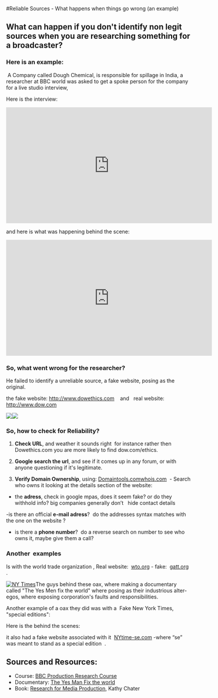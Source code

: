 #Reliable Sources - What happens when things go wrong (an example) 

## What can happen if you don't identify non legit sources when you are researching something for a broadcaster?

### Here is an example:

 A Company called Dough Chemical, is responsible for spillage in India, a researcher at BBC world was asked to get a spoke person for the company for a live studio interview,

Here is the interview: 

<iframe width="560" height="315" src="https://www.youtube.com/embed/LiWlvBro9eI?rel=0" frameborder="0" allowfullscreen></iframe>


<!-- tip: watch up to min 00:37 then pause  -->

and here is what was happening behind the scene:

  
<iframe width="560" height="315" src="https://www.youtube.com/embed/OazUh0Ym8rc?rel=0&amp;start=1585" frameborder="0" allowfullscreen></iframe>



<!--  tip: fast forward to min 26:25 to see the behind the scene of the BBC world interview, for some context. -->

  
### So, what went wrong for the researcher?

He failed to identify a unreliable source, a fake website, posing as the original.

the fake website: http://www.dowethics.com    and   real website: http://www.dow.com

![](https://dl.dropbox.com/u/449999/tipsandtricksandquickfix%20-%20blog/picture%20folder/smart%20research%20article-what%20happened%20when%20you%20get%20soures%20wrong/DOW_Fake.png)![](https://dl.dropbox.com/u/449999/tipsandtricksandquickfix%20-%20blog/picture%20folder/smart%20research%20article-what%20happened%20when%20you%20get%20soures%20wrong/DOW_Real.png)

  


  


### So, how to check for Reliability? 

1. **Check URL**, and weather it sounds right  for instance rather then Dowethics.com you are more likely to find dow.com/ethics.

2. **Google search the url**, and see if it comes up in any forum, or with anyone questioning if it's legitimate.

3. **Verify Domain Ownership**, using: [Domaintools.com](http://www.domaintools.com/)[whois.com](http://www.whois.com/)  - Search who owns it looking at the details section of the website:

- the **adress**, check in google mpas, does it seem fake? or do they withhold info? big companies generally don’t   hide contact details

-is there an official **e-mail adress**?  do the addresses syntax matches with the one on the website ?  

- is there a **phone number**?  do a reverse search on number to see who owns it, maybe give them a call?



### Another  examples

Is with the world trade organization , Real website:  [wto.org](http://www.wto.org/) - fake:  [gatt.org](http://www.gatt.org/) .

  


[![](https://dl.dropbox.com/u/449999/tipsandtricksandquickfix%20-%20blog/picture%20folder/smart%20research%20article-what%20happened%20when%20you%20get%20soures%20wrong/NY_times.jpg "NY Times")](https://dl.dropbox.com/u/449999/tipsandtricksandquickfix%20-%20blog/picture%20folder/smart%20research%20article-what%20happened%20when%20you%20get%20soures%20wrong/NY_times.jpg)The guys behind these oax, where making a documentary called "The Yes Men fix the world" where posing as their industrious alter-egos, where exposing corporation's faults and responsibilities.

Another example of a oax they did was with a  Fake New York Times, "special editions":

  


Here is the behind the scenes:

  


it also had a fake website associated with it  [NYtime-se.com](http://www.nytimes-se.com/) -where “se” was meant to stand as a special edition  .


## Sources and Resources:

- Course: [BBC Production Research Course](http://www.bbcacademy.com/bbc/servlet/ekp?CID=20010727&TX=FORMAT1&BACKTOCATALOG=Y)
- Documentary: [The Yes Man Fix the world](http://http//dogwoof.com/films/the-yes-men-fix-the-world)
- Book: [Research for Media Production](http://www.amazon.co.uk/gp/product/0240516486/ref=oh_details_o02_s00_i00), Kathy Chater

